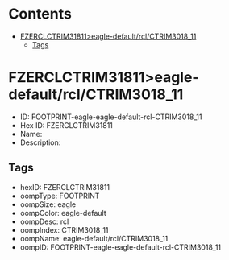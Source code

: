 



Contents
========

* [FZERCLCTRIM31811>eagle-default/rcl/CTRIM3018_11](#fzerclctrim31811eagle-defaultrclctrim3018_11)
	* [Tags](#tags)

# FZERCLCTRIM31811>eagle-default/rcl/CTRIM3018_11

- ID: FOOTPRINT-eagle-eagle-default-rcl-CTRIM3018_11
- Hex ID: FZERCLCTRIM31811
- Name: 
- Description: 

## Tags

- hexID: FZERCLCTRIM31811
- oompType: FOOTPRINT
- oompSize: eagle
- oompColor: eagle-default
- oompDesc: rcl
- oompIndex: CTRIM3018_11
- oompName: eagle-default/rcl/CTRIM3018_11
- oompID: FOOTPRINT-eagle-eagle-default-rcl-CTRIM3018_11
